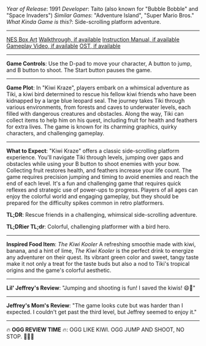 *Year of Release*: 1991
*Developer*: Taito (also known for "Bubble Bobble" and "Space Invaders")
*Similar Games*: "Adventure Island", "Super Mario Bros."
*What Kinda Game is this?*: Side-scrolling platform adventure.

---
[NES Box Art](https://www.google.com/search?tbm=isch&q=NES+Box+Art+Kiwi+Kraze) 
[Walkthrough, if available](https://www.google.com/search?q=Walkthrough+NES+Kiwi+Kraze)
[Instruction Manual, if available](https://www.google.com/search?q=NES+Instruction+Manual+Kiwi+Kraze)
[Gameplay Video, if available](https://www.youtube.com/results?search_query=gameplay+NES+Kiwi+Kraze) 
[OST, if available](https://www.youtube.com/results?search_query=NES+Kiwi+Kraze+OST)

- - -
**Game Controls**:
Use the D-pad to move your character, A button to jump, and B button to shoot. The Start button pauses the game.

- - -
**Game Plot**: 
In "Kiwi Kraze", players embark on a whimsical adventure as Tiki, a kiwi bird determined to rescue his fellow kiwi friends who have been kidnapped by a large blue leopard seal. The journey takes Tiki through various environments, from forests and caves to underwater levels, each filled with dangerous creatures and obstacles. Along the way, Tiki can collect items to help him on his quest, including fruit for health and feathers for extra lives. The game is known for its charming graphics, quirky characters, and challenging gameplay.

- - -
**What to Expect**: 
"Kiwi Kraze" offers a classic side-scrolling platform experience. You'll navigate Tiki through levels, jumping over gaps and obstacles while using your B button to shoot enemies with your bow. Collecting fruit restores health, and feathers increase your life count. The game requires precision jumping and timing to avoid enemies and reach the end of each level. It's a fun and challenging game that requires quick reflexes and strategic use of power-ups to progress. Players of all ages can enjoy the colorful world and engaging gameplay, but they should be prepared for the difficulty spikes common in retro platformers.

**TL;DR**:
Rescue friends in a challenging, whimsical side-scrolling adventure.

**TL;DRier TL;dr**: 
Colorful, challenging platformer with a bird hero.

---
**Inspired Food Item**: *The Kiwi Kooler*
A refreshing smoothie made with kiwi, banana, and a hint of lime, *The Kiwi Kooler* is the perfect drink to energize any adventurer on their quest. Its vibrant green color and sweet, tangy taste make it not only a treat for the taste buds but also a nod to Tiki's tropical origins and the game's colorful aesthetic.

---
**Lil' Jeffrey's Review**: "Jumping and shooting is fun! I saved the kiwis! 😄🥝"

---
**Jeffrey's Mom's Review**: "The game looks cute but was harder than I expected. I couldn't get past the third level, but Jeffrey seemed to enjoy it."

---
🔥 **OGG REVIEW TIME** 🔥: OGG LIKE KIWI. OGG JUMP AND SHOOT, NO STOP. 🥝🏹🌴